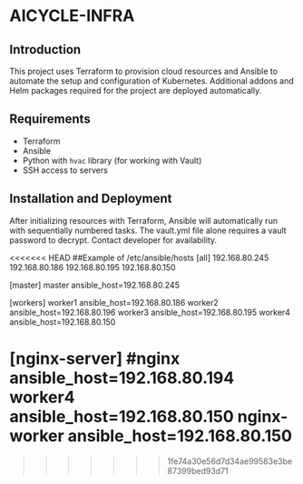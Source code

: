 # AICYCLE-INFRA

## Introduction

This project uses Terraform to provision cloud resources and Ansible to automate the setup and configuration of Kubernetes. Additional addons and Helm packages required for the project are deployed automatically.

## Requirements

- Terraform
- Ansible
- Python with `hvac` library (for working with Vault)
- SSH access to servers

## Installation and Deployment

After initializing resources with Terraform, Ansible will automatically run with sequentially numbered tasks.
The vault.yml file alone requires a vault password to decrypt. Contact developer for availability.

<<<<<<< HEAD
##Example of /etc/ansible/hosts
[all]
192.168.80.245
192.168.80.186
192.168.80.195
192.168.80.150

[master]
master ansible_host=192.168.80.245

[workers]
worker1 ansible_host=192.168.80.186
worker2 ansible_host=192.168.80.196
worker3 ansible_host=192.168.80.195
worker4 ansible_host=192.168.80.150

[nginx-server]
#nginx ansible_host=192.168.80.194
worker4 ansible_host=192.168.80.150
nginx-worker ansible_host=192.168.80.150
=======

>>>>>>> 1fe74a30e56d7d34ae99583e3be87399bed93d71
